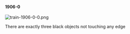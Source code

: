 #### 1906-0
![train-1906-0-0.png](https://github.com/lil-lab/nlvr/raw/master/nlvr/train/images/21/train-1906-0-0.png "train-1906-0-0.png")

There are exactly three black objects not touching any edge